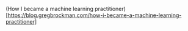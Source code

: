 (How I became a machine learning practitioner)[https://blog.gregbrockman.com/how-i-became-a-machine-learning-practitioner]
